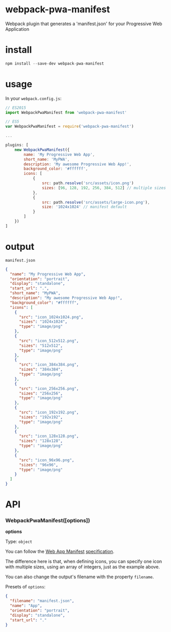 # webpack-pwa-manifest

Webpack plugin that generates a 'manifest.json' for your Progressive Web Application

# install
```javascript
npm install --save-dev webpack-pwa-manifest
```

# usage
In your `webpack.config.js`:
```javascript
// ES2015
import WebpackPwaManifest from 'webpack-pwa-manifest'

// ES5
var WebpackPwaManifest = require('webpack-pwa-manifest')

...

plugins: [
    new WebpackPwaManifest({
        name: 'My Progressive Web App',
        short_name: 'MyPWA',
        description: 'My awesome Progressive Web App!',
        background_color: '#ffffff',
        icons: [
            {
                src: path.resolve('src/assets/icon.png')
                sizes: [96, 128, 192, 256, 384, 512] // multiple sizes
            },
            {
                src: path.resolve('src/assets/large-icon.png'),
                size: '1024x1024' // manifest default
            }
        ]
    })
]
```

# output

`manifest.json`
```json
{
  "name": "My Progressive Web App",
  "orientation": "portrait",
  "display": "standalone",
  "start_url": ".",
  "short_name": "MyPWA",
  "description": "My awesome Progressive Web App!",
  "background_color": "#ffffff",
  "icons": [
    {
      "src": "icon_1024x1024.png",
      "sizes": "1024x1024",
      "type": "image/png"
    },
    {
      "src": "icon_512x512.png",
      "sizes": "512x512",
      "type": "image/png"
    },
    {
      "src": "icon_384x384.png",
      "sizes": "384x384",
      "type": "image/png"
    },
    {
      "src": "icon_256x256.png",
      "sizes": "256x256",
      "type": "image/png"
    },
    {
      "src": "icon_192x192.png",
      "sizes": "192x192",
      "type": "image/png"
    },
    {
      "src": "icon_128x128.png",
      "sizes": "128x128",
      "type": "image/png"
    },
    {
      "src": "icon_96x96.png",
      "sizes": "96x96",
      "type": "image/png"
    }
  ]
}
```

# API

### WebpackPwaManifest([options])

**options**

Type: `object`

You can follow the [Web App Manifest](https://developer.mozilla.org/en-US/docs/Web/Manifest) [specification](https://w3c.github.io/manifest/).

The difference here is that, when defining icons, you can specify one icon with multiple sizes, using an array of integers, just as the example above.

You can also change the output's filename with the property `filename`.


Presets of `options`:

```json
{
  "filename": "manifest.json",
  "name": "App",
  "orientation": "portrait",
  "display": "standalone",
  "start_url": "."
}
```
